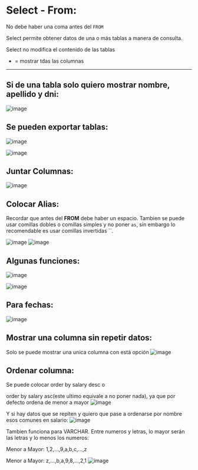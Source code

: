# Select - From:
No debe haber una coma antes del `FROM`

Select permite obtener datos de una o más tablas a manera de consulta.

Select no modifica el contenido de las tablas

* = mostrar tdas las columnas
-----------
## Si de una tabla solo quiero mostrar nombre, apellido y dni:
![image](https://github.com/Pierohc/SELECT-SQL/assets/133154904/9272cd88-d4f8-44e3-8220-05fe7c8edef3)

## Se pueden exportar tablas:
![image](https://github.com/Pierohc/SELECT-SQL/assets/133154904/332a9a1f-85f0-4764-89a7-f20b681cb0fe)

![image](https://github.com/Pierohc/SELECT-SQL/assets/133154904/518b67ee-71ae-479f-8ab4-71710c2c4d6d)

## Juntar Columnas:
![image](https://github.com/Pierohc/SELECT-SQL/assets/133154904/d6084f3d-a2f6-4c84-a636-5c0d95baf755)

## Colocar Alias: 
Recordar que antes del **FROM** debe haber un espacio.
Tambien se puede usar comillas dobles o comillas simples y no poner `as`, sin embargo lo recomendable es usar comillas invertidas ``.

![image](https://github.com/Pierohc/SELECT-SQL/assets/133154904/12c2b97a-fbd7-4f7c-9275-8b178df27794)
![image](https://github.com/Pierohc/SELECT-SQL/assets/133154904/e81d4cd6-7d36-47bd-b736-5b289f0bcadd)

## Algunas funciones:
![image](https://github.com/Pierohc/SELECT-SQL/assets/133154904/b9afd169-852e-4c2b-b6ed-e92df60b0bda)

![image](https://github.com/Pierohc/SELECT-SQL/assets/133154904/f5b7f80e-35a2-49ce-9655-0af367ed985b)

## Para fechas:
![image](https://github.com/Pierohc/SELECT-SQL/assets/133154904/352ae971-5787-4d32-b887-1cf79cc624d0)

## Mostrar una columna sin repetir datos:
Solo se puede mostrar una unica columna con está opción
![image](https://github.com/Pierohc/SELECT-SQL/assets/133154904/da996812-f913-4d95-b32d-97a5924c684e)

## Ordenar columna:
Se puede colocar order by salary desc o 

order by salary asc(este ultimo equivale a no poner nada), ya que por defecto ordena de menor a mayor
![image](https://github.com/Pierohc/SELECT-SQL/assets/133154904/77f95305-a039-42eb-aa1e-d558d9813af3)

Y si hay datos que se repiten y quiero que pase a ordenarse por nombre esos comunes en salario:
![image](https://github.com/Pierohc/SELECT-SQL/assets/133154904/62894fc1-e816-40c4-98e7-486c5171045f)

Tambien funciona para VARCHAR. Entre numeros y letras, lo mayor serán las letras y lo menos los numeros:

Menor a Mayor: 1,2,...,9,a,b,c,...,z

Menor a Mayor: z,...,b,a,9,8,...,2,1
![image](https://github.com/Pierohc/SELECT-SQL/assets/133154904/0a4b8151-501b-42f1-98d0-33e5dd20e255)















